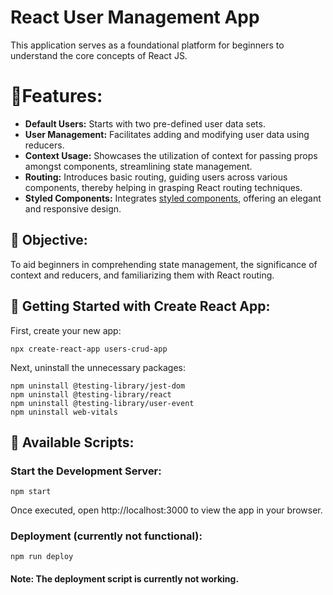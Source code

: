 # React User Management App
This application serves as a foundational platform for beginners to understand the core concepts of React JS. 

# 🌟Features:

+ **Default Users:** Starts with two pre-defined user data sets. 
+ **User Management:** Facilitates adding and modifying user data using reducers. 
+ **Context Usage:** Showcases the utilization of context for passing props amongst components, streamlining state management. 
+ **Routing:** Introduces basic routing, guiding users across various components, thereby helping in grasping React routing techniques. 
+ **Styled Components:** Integrates [styled components](https://styled-components.com/), offering an elegant and responsive design.

## 🎯 Objective:

To aid beginners in comprehending state management, the significance of context and reducers, and familiarizing them with React routing.

## 🚀 Getting Started with Create React App:
First, create your new app: 

`npx create-react-app users-crud-app`

Next, uninstall the unnecessary packages:

`npm uninstall @testing-library/jest-dom` \
`npm uninstall @testing-library/react` \
`npm uninstall @testing-library/user-event` \
`npm uninstall web-vitals`

## 📄 Available Scripts:
### Start the Development Server:
`npm start`

Once executed, open http://localhost:3000 to view the app in your browser.

### Deployment (currently not functional):

`npm run deploy`

#### Note: The deployment script is currently not working.







